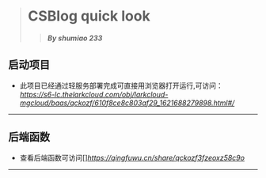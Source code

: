 > # CSBlog quick look
>> ***By shumiao 233***

## 启动项目
* 此项目已经通过轻服务部署完成可直接用浏览器打开运行,可访问：  
*https://s6-lc.thelarkcloud.com/obj/larkcloud-mgcloud/baas/qckozf/610f8ce8c803af29_1621688279898.html#/*

*****
## 后端函数
* 查看后端函数可访问[]*https://qingfuwu.cn/share/qckozf3fzeoxz58c9o*
*****